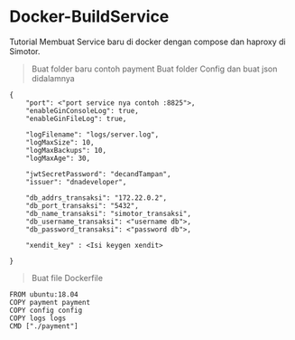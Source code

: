# Docker-BuildService
Tutorial Membuat Service baru di docker dengan compose dan haproxy di Simotor.

> Buat folder baru contoh payment
> Buat folder Config dan buat json didalamnya
```
{
    "port": <"port service nya contoh :8825">,
    "enableGinConsoleLog": true,
    "enableGinFileLog": true,

    "logFilename": "logs/server.log",
    "logMaxSize": 10,
    "logMaxBackups": 10,
    "logMaxAge": 30,

    "jwtSecretPassword": "decandTampan",
    "issuer": "dnadeveloper",

    "db_addrs_transaksi": "172.22.0.2",
    "db_port_transaksi": "5432",
    "db_name_transaksi": "simotor_transaksi",
    "db_username_transaksi": <"username db">,
    "db_password_transaksi": <"password db">,

    "xendit_key" : <Isi keygen xendit>

}
```
> Buat file Dockerfile
```
FROM ubuntu:18.04
COPY payment payment
COPY config config
COPY logs logs
CMD ["./payment"]

```
